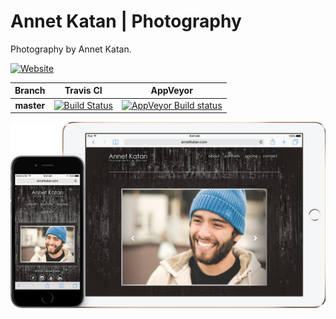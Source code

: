 # Annet Katan | Photography

Photography by Annet Katan.

[![Website](https://img.shields.io/website-up-down-green-red/http/shields.io.svg?maxAge=2592000)](http://annetkatan.com/)

|Branch|Travis CI|AppVeyor|
|:----:|:-------:|:------:|
|**master**|[![Build Status](https://travis-ci.org/olegburov/AnnetKatan-Photography.svg?branch=master)](https://travis-ci.org/olegburov/AnnetKatan-Photography)|[![AppVeyor Build status](https://ci.appveyor.com/api/projects/status/whq84wfs86j8bewa/branch/master?svg=true)](https://ci.appveyor.com/project/OlegBurov/annetkatan-photography)|

![](Example.jpg)
